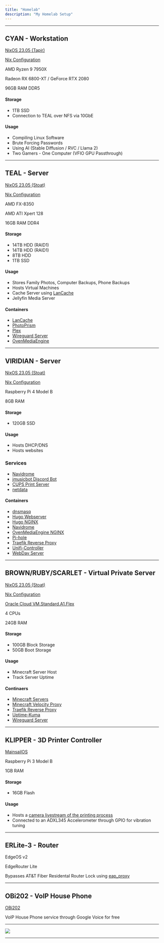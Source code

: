 ```yaml
---
title: "Homelab"
description: "My Homelab Setup"
---
```


---
## CYAN - Workstation

[NixOS 23.05 (Tapir)](https://nixos.org/)

[Nix Configuration](https://github.com/LegitMagic/nix-config)

AMD Ryzen 9 7950X

Radeon RX 6800-XT / GeForce RTX 2080

96GB RAM DDR5

#### Storage
 - 1TB SSD
 - Connection to TEAL over NFS via 10GbE

#### Usage
 - Compiling Linux Software
 - Brute Forcing Passwords
 - Using AI (Stable Diffusion / RVC / Llama 2)
 - Two Gamers - One Computer (VFIO GPU Passthrough)

---
## TEAL - Server

[NixOS 23.05 (Stoat)](https://nixos.org/)

[Nix Configuration](https://github.com/LegitMagic/nix-config)

AMD FX-8350

AMD ATI Xpert 128

16GB RAM DDR4

#### Storage
 - 14TB HDD (RAID1)
 - 14TB HDD (RAID1)
 - 8TB HDD
 - 1TB SSD

#### Usage
 - Stores Family Photos, Computer Backups, Phone Backups
 - Hosts Virtual Machines
 - Cache Server using [LanCache](https://lancache.net/)
 - Jellyfin Media Server

#### Containers
 - [LanCache](https://lancache.net/)
 - [PhotoPrism](https://docs.photoprism.app/getting-started/)
 - [Plex](https://github.com/linuxserver/docker-plex)
 - [Wireguard Server](https://github.com/linuxserver/docker-wireguard)
 - [OvenMediaEngine](https://airensoft.gitbook.io/ovenmediaengine/getting-started#running-with-docker)


---
## VIRIDIAN - Server

[NixOS 23.05 (Stoat)](https://nixos.org/)

[Nix Configuration](https://github.com/LegitMagic/nix-config)

Raspberry Pi 4 Model B

8GB RAM

#### Storage
 - 120GB SSD

#### Usage
 - Hosts DHCP/DNS
 - Hosts websites


### Services
 - [Navidrome](https://www.navidrome.org/docs/overview/)
 - [jmusicbot Discord Bot](https://jmusicbot.com/)
 - [CUPS Print Server](https://openprinting.github.io/cups/)
 - [netdata](https://www.netdata.cloud/)

#### Containers
 - [dnsmasq](https://github.com/LegitMagic/misc/tree/master/dnsmasq_docker)
 - [Hugo Webserver](https://github.com/klakegg/docker-hugo)
 - [Hugo NGINX](https://github.com/nginxinc/docker-nginx)
 - [Navidrome](https://www.navidrome.org/docs/installation/docker/)
 - [OvenMediaEngine NGINX](https://github.com/nginxinc/docker-nginx)
 - [Pi-hole](https://github.com/pi-hole/docker-pi-hole)
 - [Traefik Reverse Proxy](https://github.com/traefik/traefik-library-image)
 - [Unifi-Controller](https://hub.docker.com/r/linuxserver/unifi-controller)
 - [WebDav Server](https://rclone.org/install/#install-with-docker)

---
## BROWN/RUBY/SCARLET - Virtual Private Server

[NixOS 23.05 (Stoat)](https://nixos.org/)

[Nix Configuration](https://github.com/LegitMagic/nix-config)

[Oracle Cloud VM.Standard.A1.Flex](https://www.oracle.com/cloud/free/)

4 CPUs

24GB RAM

#### Storage
 - 100GB Block Storage
 - 50GB Boot Storage

#### Usage
 - Minecraft Server Host
 - Track Server Uptime

#### Continaers
 - [Minecraft Servers](https://github.com/itzg/docker-minecraft-server)
 - [Minecraft Velocity Proxy](https://github.com/itzg/docker-bungeecord)
 - [Traefik Reverse Proxy](https://github.com/traefik/traefik-library-image)
 - [Uptime-Kuma](https://github.com/louislam/uptime-kuma)
 - [Wireguard Server](https://github.com/linuxserver/docker-wireguard)

---
## KLIPPER - 3D Printer Controller

[MainsailOS](https://docs.mainsail.xyz/setup/mainsail-os)

Raspberry Pi 3 Model B

1GB RAM

#### Storage
 - 16GB Flash

#### Usage
 - Hosts a [camera livestream of the printing process](https://printer.terascripting.com/)
 - Connected to an ADXL345 Accelerometer through GPIO for vibration tuning

---
## ERLite-3 - Router

EdgeOS v2

EdgeRouter Lite

Bypasses AT&T Fiber Residental Router Lock using [eap_proxy](https://github.com/jaysoffian/eap_proxy)

---
## OBi202 - VoIP House Phone

[OBi202](https://www.obitalk.com/info/products/obi202)

VoIP House Phone service through Google Voice for free

---
<img src="https://img.shields.io/date/1694136254?label=Last%20Updated&style=for-the-badge">

---

<script src="https://utteranc.es/client.js"
  repo="LegitMagic/terascripting"
  issue-term="og:title"
  theme="icy-dark"
  crossorigin="anonymous"
  async>
</script>
